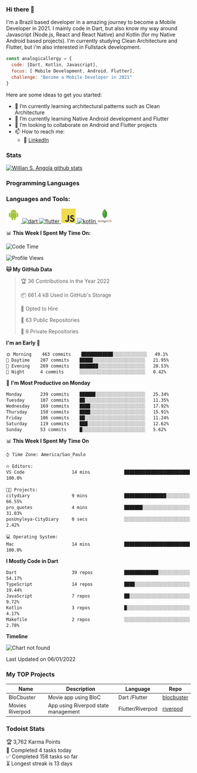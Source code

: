 ### Hi there 👋

I'm a Brazil based developer in a amazing journey to become a Mobile Developer in 2021. I mainly code in Dart, but also know my way around Javascript (Node.js, React and React Native) and Kotlin (for my Native Android based projects). I'm currently studying Clean Architecture and Flutter, but i'm also interested in Fullstack development.

```javascript
const analogicallergy = {
  code: [Dart, Kotlin, Javascript],
  focus: [ Mobile Development, Android, Flutter],
  challenge: "Become a Mobile Developer in 2021"
}
```

Here are some ideas to get you started:

- 🔭  I’m currently learning architectural patterns such as Clean Architecture
- 🌱  I’m currently learning Native Android development and Flutter
- 👯  I’m looking to collaborate on Android and Flutter projects
- 📫  How to reach me:
  -  :office: [LinkedIn](https://www.linkedin.com/in/wsabsi/)

### Stats

[![Willian S. Angola github stats](https://github-readme-stats.vercel.app/api?username=w0ken0ne&count_private=true&show_icons=true&theme=radical&hide_rank=false)](https://github.com/anuraghazra/github-readme-stats)

### Programming Languages

<h3 align="left">Languages and Tools:</h3>
<p align="left"> <a href="https://developer.android.com" target="_blank"> <img src="https://raw.githubusercontent.com/devicons/devicon/master/icons/android/android-original-wordmark.svg" alt="android" width="40" height="40"/> </a> <a href="https://dart.dev" target="_blank"> <img src="https://www.vectorlogo.zone/logos/dartlang/dartlang-icon.svg" alt="dart" width="40" height="40"/> </a> <a href="https://flutter.dev" target="_blank"> <img src="https://www.vectorlogo.zone/logos/flutterio/flutterio-icon.svg" alt="flutter" width="40" height="40"/> </a> <a href="https://developer.mozilla.org/en-US/docs/Web/JavaScript" target="_blank"> <img src="https://raw.githubusercontent.com/devicons/devicon/master/icons/javascript/javascript-original.svg" alt="javascript" width="40" height="40"/> </a> <a href="https://kotlinlang.org" target="_blank"> <img src="https://www.vectorlogo.zone/logos/kotlinlang/kotlinlang-icon.svg" alt="kotlin" width="40" height="40"/> </a> <a href="https://www.mongodb.com/" target="_blank"> <img src="https://raw.githubusercontent.com/devicons/devicon/master/icons/mongodb/mongodb-original-wordmark.svg" alt="mongodb" width="40" height="40"/> </a> </p>


📊 **This Week I Spent My Time On:**

<!--START_SECTION:waka-->
![Code Time](http://img.shields.io/badge/Code%20Time-1%2C024%20hrs%2052%20mins-blue)

![Profile Views](http://img.shields.io/badge/Profile%20Views-0-blue)

**🐱 My GitHub Data** 

> 🏆 36 Contributions in the Year 2022
 > 
> 📦 661.4 kB Used in GitHub's Storage 
 > 
> 💼 Opted to Hire
 > 
> 📜 63 Public Repositories 
 > 
> 🔑 6 Private Repositories  
 > 
**I'm an Early 🐤** 

```text
🌞 Morning    463 commits    ████████████░░░░░░░░░░░░░   49.1% 
🌆 Daytime    207 commits    █████░░░░░░░░░░░░░░░░░░░░   21.95% 
🌃 Evening    269 commits    ███████░░░░░░░░░░░░░░░░░░   28.53% 
🌙 Night      4 commits      ░░░░░░░░░░░░░░░░░░░░░░░░░   0.42%

```
📅 **I'm Most Productive on Monday** 

```text
Monday       239 commits    ██████░░░░░░░░░░░░░░░░░░░   25.34% 
Tuesday      107 commits    ██░░░░░░░░░░░░░░░░░░░░░░░   11.35% 
Wednesday    169 commits    ████░░░░░░░░░░░░░░░░░░░░░   17.92% 
Thursday     150 commits    ████░░░░░░░░░░░░░░░░░░░░░   15.91% 
Friday       106 commits    ██░░░░░░░░░░░░░░░░░░░░░░░   11.24% 
Saturday     119 commits    ███░░░░░░░░░░░░░░░░░░░░░░   12.62% 
Sunday       53 commits     █░░░░░░░░░░░░░░░░░░░░░░░░   5.62%

```


📊 **This Week I Spent My Time On** 

```text
⌚︎ Time Zone: America/Sao_Paulo

🔥 Editors: 
VS Code                  14 mins             █████████████████████████   100.0%

🐱‍💻 Projects: 
citydiary                9 mins              ████████████████░░░░░░░░░   66.55% 
pro_quotes               4 mins              ███████░░░░░░░░░░░░░░░░░░   31.03% 
posUnyleya-CityDiary     0 secs              ░░░░░░░░░░░░░░░░░░░░░░░░░   2.42%

💻 Operating System: 
Mac                      14 mins             █████████████████████████   100.0%

```

**I Mostly Code in Dart** 

```text
Dart                     39 repos            █████████████░░░░░░░░░░░░   54.17% 
TypeScript               14 repos            ████░░░░░░░░░░░░░░░░░░░░░   19.44% 
JavaScript               7 repos             ██░░░░░░░░░░░░░░░░░░░░░░░   9.72% 
Kotlin                   3 repos             █░░░░░░░░░░░░░░░░░░░░░░░░   4.17% 
Makefile                 2 repos             ░░░░░░░░░░░░░░░░░░░░░░░░░   2.78%

```


**Timeline**

![Chart not found](https://raw.githubusercontent.com/w0ken0ne/w0ken0ne/main/charts/bar_graph.png) 


 Last Updated on 06/01/2022
<!--END_SECTION:waka-->

### My TOP Projects

| Name            | Description                         | Language         | Repo                                                           |
| --------------- | ----------------------------------- | ---------------- | -------------------------------------------------------------- |
| BloCbuster      | Movie app using BloC                | Dart /Flutter    | [blocbuster](https://github.com/w0ken0ne/blocbuster)    |
| Movies Riverpod | App using Riverpod state management | Flutter/Riverpod | [riverpod](https://github.com/w0ken0ne/movies_riverpod) |

### Todoist Stats

<!-- TODO-IST:START -->
🏆  3,762 Karma Points           
🌸  Completed 4 tasks today           
✅  Completed 158 tasks so far           
⏳  Longest streak is 13 days
<!-- TODO-IST:END -->
